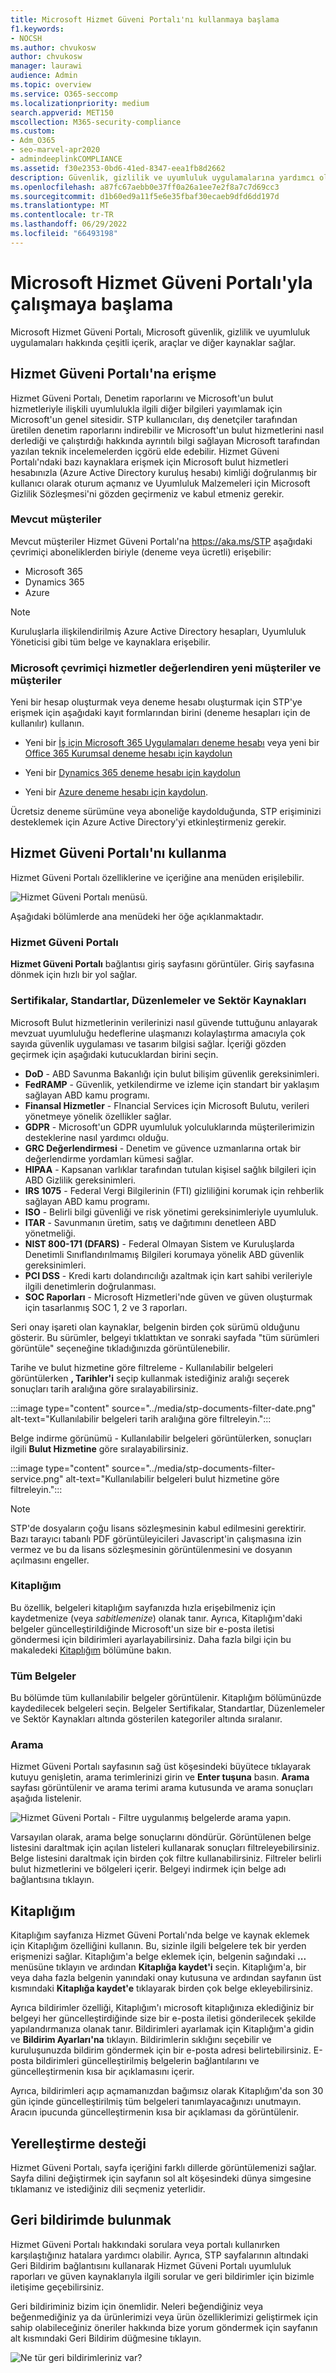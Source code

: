 ```yaml
---
title: Microsoft Hizmet Güveni Portalı'nı kullanmaya başlama
f1.keywords:
- NOCSH
ms.author: chvukosw
author: chvukosw
manager: laurawi
audience: Admin
ms.topic: overview
ms.service: O365-seccomp
ms.localizationpriority: medium
search.appverid: MET150
mscollection: M365-security-compliance
ms.custom:
- Adm_O365
- seo-marvel-apr2020
- admindeeplinkCOMPLIANCE
ms.assetid: f30e2353-0bd6-41ed-8347-eea1fb8d2662
description: Güvenlik, gizlilik ve uyumluluk uygulamalarına yardımcı olmak için Microsoft Hizmet Güveni Portalı'na erişmeyi ve bu portalı kullanmayı öğrenin.
ms.openlocfilehash: a87fc67aebb0e37ff0a26a1ee7e2f8a7c7d69cc3
ms.sourcegitcommit: d1b60ed9a11f5e6e35fbaf30ecaeb9dfd6dd197d
ms.translationtype: MT
ms.contentlocale: tr-TR
ms.lasthandoff: 06/29/2022
ms.locfileid: "66493198"
---
```

# <a name="get-started-with-microsoft-service-trust-portal"></a>Microsoft Hizmet Güveni Portalı'yla çalışmaya başlama

Microsoft Hizmet Güveni Portalı, Microsoft güvenlik, gizlilik ve uyumluluk uygulamaları hakkında çeşitli içerik, araçlar ve diğer kaynaklar sağlar.

## <a name="accessing-the-service-trust-portal"></a>Hizmet Güveni Portalı'na erişme

Hizmet Güveni Portalı, Denetim raporlarını ve Microsoft'un bulut hizmetleriyle ilişkili uyumlulukla ilgili diğer bilgileri yayımlamak için Microsoft'un genel sitesidir. STP kullanıcıları, dış denetçiler tarafından üretilen denetim raporlarını indirebilir ve Microsoft'un bulut hizmetlerini nasıl derlediği ve çalıştırdığı hakkında ayrıntılı bilgi sağlayan Microsoft tarafından yazılan teknik incelemelerden içgörü elde edebilir. Hizmet Güveni Portalı'ndaki bazı kaynaklara erişmek için Microsoft bulut hizmetleri hesabınızla (Azure Active Directory kuruluş hesabı) kimliği doğrulanmış bir kullanıcı olarak oturum açmanız ve Uyumluluk Malzemeleri için Microsoft Gizlilik Sözleşmesi'ni gözden geçirmeniz ve kabul etmeniz gerekir.

### <a name="existing-customers"></a>Mevcut müşteriler

Mevcut müşteriler Hizmet Güveni Portalı'na <https://aka.ms/STP> aşağıdaki çevrimiçi aboneliklerden biriyle (deneme veya ücretli) erişebilir:

- Microsoft 365
- Dynamics 365
- Azure

 > [!NOTE]
 > Kuruluşlarla ilişkilendirilmiş Azure Active Directory hesapları, Uyumluluk Yöneticisi gibi tüm belge ve kaynaklara erişebilir.

### <a name="new-customers-and-customers-evaluating-microsoft-online-services"></a>Microsoft çevrimiçi hizmetler değerlendiren yeni müşteriler ve müşteriler

Yeni bir hesap oluşturmak veya deneme hesabı oluşturmak için STP'ye erişmek için aşağıdaki kayıt formlarından birini (deneme hesapları için de kullanılır) kullanın.

- Yeni bir [İş için Microsoft 365 Uygulamaları deneme hesabı](https://go.microsoft.com/fwlink/p/?LinkID=507653) veya yeni bir [Office 365 Kurumsal deneme hesabı için kaydolun](https://go.microsoft.com/fwlink/p/?LinkID=698279)

- Yeni bir [Dynamics 365 deneme hesabı için kaydolun](https://go.microsoft.com/fwlink/?LinkId=252780)

- Yeni bir [Azure deneme hesabı için kaydolun](https://go.microsoft.com/fwlink/?LinkId=722737).

Ücretsiz deneme sürümüne veya aboneliğe kaydolduğunda, STP erişiminizi desteklemek için Azure Active Directory'yi etkinleştirmeniz gerekir.

## <a name="using-the-service-trust-portal"></a>Hizmet Güveni Portalı'nı kullanma

Hizmet Güveni Portalı özelliklerine ve içeriğine ana menüden erişilebilir.

![Hizmet Güveni Portalı menüsü.](../media/STPMenus1.png)

Aşağıdaki bölümlerde ana menüdeki her öğe açıklanmaktadır.

### <a name="service-trust-portal"></a>Hizmet Güveni Portalı

**Hizmet Güveni Portalı** bağlantısı giriş sayfasını görüntüler. Giriş sayfasına dönmek için hızlı bir yol sağlar.

### <a name="certifications-standards-regulations-and-industry-resources"></a>Sertifikalar, Standartlar, Düzenlemeler ve Sektör Kaynakları

Microsoft Bulut hizmetlerinin verilerinizi nasıl güvende tuttuğunu anlayarak mevzuat uyumluluğu hedeflerine ulaşmanızı kolaylaştırma amacıyla çok sayıda güvenlik uygulaması ve tasarım bilgisi sağlar. İçeriği gözden geçirmek için aşağıdaki kutucuklardan birini seçin.

- **DoD** - ABD Savunma Bakanlığı için bulut bilişim güvenlik gereksinimleri.
- **FedRAMP** - Güvenlik, yetkilendirme ve izleme için standart bir yaklaşım sağlayan ABD kamu programı.
- **Finansal Hizmetler** - FInancial Services için Microsoft Bulutu, verileri yönetmeye yönelik özellikler sağlar.
- **GDPR** - Microsoft'un GDPR uyumluluk yolculuklarında müşterilerimizin desteklerine nasıl yardımcı olduğu.
- **GRC Değerlendirmesi** - Denetim ve güvence uzmanlarına ortak bir değerlendirme yordamları kümesi sağlar.
- **HIPAA** - Kapsanan varlıklar tarafından tutulan kişisel sağlık bilgileri için ABD Gizlilik gereksinimleri.
- **IRS 1075** - Federal Vergi Bilgilerinin (FTI) gizliliğini korumak için rehberlik sağlayan ABD kamu programı.
- **ISO** - Belirli bilgi güvenliği ve risk yönetimi gereksinimleriyle uyumluluk.
- **ITAR** - Savunmanın üretim, satış ve dağıtımını denetleen ABD yönetmeliği.
- **NIST 800-171 (DFARS)** - Federal Olmayan Sistem ve Kuruluşlarda Denetimli Sınıflandırılmamış Bilgileri korumaya yönelik ABD güvenlik gereksinimleri.
- **PCI DSS** - Kredi kartı dolandırıcılığı azaltmak için kart sahibi verileriyle ilgili denetimlerin doğrulanması.
- **SOC Raporları** - Microsoft Hizmetleri'nde güven ve güven oluşturmak için tasarlanmış SOC 1, 2 ve 3 raporları.

Seri onay işareti olan kaynaklar, belgenin birden çok sürümü olduğunu gösterir. Bu sürümler, belgeyi tıklattıktan ve sonraki sayfada "tüm sürümleri görüntüle" seçeneğine tıkladığınızda görüntülenebilir.  

Tarihe ve bulut hizmetine göre filtreleme - Kullanılabilir belgeleri görüntülerken **, Tarihler'i** seçip kullanmak istediğiniz aralığı seçerek sonuçları tarih aralığına göre sıralayabilirsiniz.

:::image type="content" source="../media/stp-documents-filter-date.png" alt-text="Kullanılabilir belgeleri tarih aralığına göre filtreleyin.":::

Belge indirme görünümü - Kullanılabilir belgeleri görüntülerken, sonuçları ilgili **Bulut Hizmetine** göre sıralayabilirsiniz.

:::image type="content" source="../media/stp-documents-filter-service.png" alt-text="Kullanılabilir belgeleri bulut hizmetine göre filtreleyin.":::

> [!NOTE]
> STP'de dosyaların çoğu lisans sözleşmesinin kabul edilmesini gerektirir. Bazı tarayıcı tabanlı PDF görüntüleyicileri Javascript'in çalışmasına izin vermez ve bu da lisans sözleşmesinin görüntülenmesini ve dosyanın açılmasını engeller.

### <a name="my-library"></a>Kitaplığım

Bu özellik, belgeleri kitaplığım sayfanızda hızla erişebilmeniz için kaydetmenize (veya *sabitlemenize*) olanak tanır. Ayrıca, Kitaplığım'daki belgeler güncelleştirildiğinde Microsoft'un size bir e-posta iletisi göndermesi için bildirimleri ayarlayabilirsiniz. Daha fazla bilgi için bu makaledeki [Kitaplığım](#my-library-1) bölümüne bakın.

### <a name="all-documents"></a>Tüm Belgeler

Bu bölümde tüm kullanılabilir belgeler görüntülenir. Kitaplığım bölümünüzde kaydedilecek belgeleri seçin. Belgeler Sertifikalar, Standartlar, Düzenlemeler ve Sektör Kaynakları altında gösterilen kategoriler altında sıralanır.

### <a name="search"></a>Arama

Hizmet Güveni Portalı sayfasının sağ üst köşesindeki büyütece tıklayarak kutuyu genişletin, arama terimlerinizi girin ve **Enter tuşuna** basın. **Arama** sayfası görüntülenir ve arama terimi arama kutusunda ve arama sonuçları aşağıda listelenir.

![Hizmet Güveni Portalı - Filtre uygulanmış belgelerde arama yapın.](../media/86b754e1-c63c-4514-89ac-d014bf334140-2.png)

Varsayılan olarak, arama belge sonuçlarını döndürür. Görüntülenen belge listesini daraltmak için açılan listeleri kullanarak sonuçları filtreleyebilirsiniz. Belge listesini daraltmak için birden çok filtre kullanabilirsiniz. Filtreler belirli bulut hizmetlerini ve bölgeleri içerir. Belgeyi indirmek için belge adı bağlantısına tıklayın.

## <a name="my-library"></a>Kitaplığım

Kitaplığım sayfanıza Hizmet Güveni Portalı'nda belge ve kaynak eklemek için Kitaplığım özelliğini kullanın. Bu, sizinle ilgili belgelere tek bir yerden erişmenizi sağlar.  Kitaplığım'a belge eklemek için, belgenin sağındaki **...** menüsüne tıklayın ve ardından **Kitaplığa kaydet'i** seçin. Kitaplığım'a, bir veya daha fazla belgenin yanındaki onay kutusuna ve ardından sayfanın üst kısmındaki **Kitaplığa kaydet'e** tıklayarak birden çok belge ekleyebilirsiniz.

Ayrıca bildirimler özelliği, Kitaplığım'ı microsoft kitaplığınıza eklediğiniz bir belgeyi her güncelleştirdiğinde size bir e-posta iletisi gönderilecek şekilde yapılandırmanıza olanak tanır. Bildirimleri ayarlamak için Kitaplığım'a gidin ve **Bildirim Ayarları'na** tıklayın. Bildirimlerin sıklığını seçebilir ve kuruluşunuzda bildirim göndermek için bir e-posta adresi belirtebilirsiniz. E-posta bildirimleri güncelleştirilmiş belgelerin bağlantılarını ve güncelleştirmenin kısa bir açıklamasını içerir.

Ayrıca, bildirimleri açıp açmamanızdan bağımsız olarak Kitaplığım'da son 30 gün içinde güncelleştirilmiş tüm belgeleri tanımlayacağınızı unutmayın. Aracın ipucunda güncelleştirmenin kısa bir açıklaması da görüntülenir.

## <a name="localization-support"></a>Yerelleştirme desteği

Hizmet Güveni Portalı, sayfa içeriğini farklı dillerde görüntülemenizi sağlar. Sayfa dilini değiştirmek için sayfanın sol alt köşesindeki dünya simgesine tıklamanız ve istediğiniz dili seçmeniz yeterlidir.

## <a name="give-feedback"></a>Geri bildirimde bulunmak

Hizmet Güveni Portalı hakkındaki sorulara veya portalı kullanırken karşılaştığınız hatalara yardımcı olabilir. Ayrıca, STP sayfalarının altındaki Geri Bildirim bağlantısını kullanarak Hizmet Güveni Portalı uyumluluk raporları ve güven kaynaklarıyla ilgili sorular ve geri bildirimler için bizimle iletişime geçebilirsiniz.

Geri bildiriminiz bizim için önemlidir. Neleri beğendiğiniz veya beğenmediğiniz ya da ürünlerimizi veya ürün özelliklerimizi geliştirmek için sahip olabileceğiniz öneriler hakkında bize yorum göndermek için sayfanın alt kısmındaki Geri Bildirim düğmesine tıklayın.

![Ne tür geri bildirimleriniz var?](../media/5a949f4c-cd2d-4258-aa33-394f3f9feb7b.jpg)
